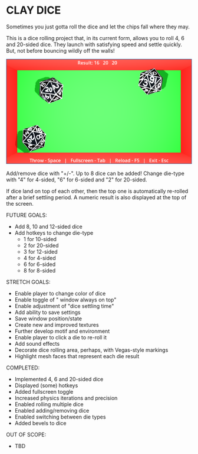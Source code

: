 # CLAY DICE
Sometimes you just gotta roll the dice and let the chips fall where they may.

This is a dice rolling project that, in its current form, allows you to roll 4, 6 and 20-sided dice. They launch with satisfying speed and settle quickly. But, not before bouncing wildly off the walls!

<img src="./images/clay_dice.png">

Add/remove dice with "+/-". Up to 8 dice can be added! Change die-type with "4" for 4-sided,  "6" for 6-sided and "2" for 20-sided.

If dice land on top of each other, then the top one is automatically re-rolled after a brief settling period. A numeric result is also displayed at the top of the screen.

FUTURE GOALS:
- Add 8, 10 and 12-sided dice
- Add hotkeys to change die-type
  - 1 for 10-sided
  - 2 for 20-sided
  - 3 for 12-sided
  - 4 for 4-sided
  - 6 for 6-sided
  - 8 for 8-sided

STRETCH GOALS:
- Enable player to change color of dice
- Enable toggle of " window always on top"
- Enable adjustment of "dice settling time"
- Add ability to save settings
- Save window position/state
- Create new and improved textures
- Further develop motif and environment
- Enable player to click a die to re-roll it
- Add sound effects
- Decorate dice rolling area, perhaps, with Vegas-style markings
- Highlight mesh faces that represent each die result

COMPLETED:
- Implemented 4, 6 and 20-sided dice
- Displayed (some) hotkeys
- Added fullscreen toggle
- Increased physics iterations and precision
- Enabled rolling multiple dice
- Enabled adding/removing dice
- Enabled switching between die types
- Added bevels to dice

OUT OF SCOPE:
- TBD
